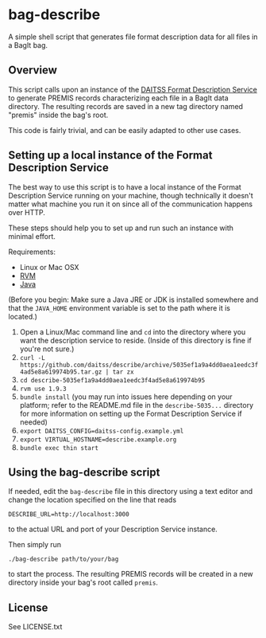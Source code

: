 # bag-describe

A simple shell script that generates file format description data for all
files in a BagIt bag.


## Overview

This script calls upon an instance of the 
[DAITSS Format Description Service](https://github.com/daitss/describe)
to generate PREMIS records characterizing each file in a BagIt data directory.
The resulting records are saved in a new tag directory named "premis" inside
the bag's root.

This code is fairly trivial, and can be easily adapted to other use cases.


## Setting up a local instance of the Format Description Service

The best way to use this script is to have a local instance of the Format 
Description Service running on your machine, though technically it doesn't
matter what machine you run it on since all of the communication happens over
HTTP.

These steps should help you to set up and run such an instance with minimal
effort.

Requirements:

*   Linux or Mac OSX
*   [RVM](https://rvm.io/)
*   [Java](https://www.java.com/)

(Before you begin: Make sure a Java JRE or JDK is installed somewhere and that
the `JAVA_HOME` environment variable is set to the path where it is located.)

1.  Open a Linux/Mac command line and `cd` into the directory where you want 
    the description service to reside. (Inside of this directory is fine if
    you're not sure.)
2.  `curl -L https://github.com/daitss/describe/archive/5035ef1a9a4dd0aea1eedc3f4ad5e8a619974b95.tar.gz | tar zx`
3.  `cd describe-5035ef1a9a4dd0aea1eedc3f4ad5e8a619974b95`
4.  `rvm use 1.9.3`
5.  `bundle install` (you may run into issues here depending on your platform; 
    refer to the README.md file in the `describe-5035...` directory for more 
    information on setting up the Format Description Service if needed)
6.  `export DAITSS_CONFIG=daitss-config.example.yml`
7.  `export VIRTUAL_HOSTNAME=describe.example.org`
8.  `bundle exec thin start`


## Using the bag-describe script

If needed, edit the `bag-describe` file in this directory using a text editor
and change the location specified on the line that reads

    DESCRIBE_URL=http://localhost:3000

to the actual URL and port of your Description Service instance.

Then simply run

    ./bag-describe path/to/your/bag

to start the process. The resulting PREMIS records will be created in a new
directory inside your bag's root called `premis`.


## License

See LICENSE.txt
